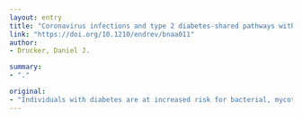 ```yaml
---
layout: entry
title: "Coronavirus infections and type 2 diabetes-shared pathways with therapeutic implications"
link: "https://doi.org/10.1210/endrev/bnaa011"
author:
- Drucker, Daniel J.

summary:
- "."

original:
- "Individuals with diabetes are at increased risk for bacterial, mycotic, parasitic and viral infections. The severe acute respiratory syndrome (SARS)-CoV2 (also referred to as COVID-19) coronavirus pandemic highlights the importance of understanding shared disease pathophysiology potentially informing therapeutic choices in individuals with Type 2 diabetes (T2D). Two coronavirus receptor proteins, Angiotensin Converting Enzyme 2 (ACE2) and Dipeptidyl Peptidase-4 (DPP4) are also established transducers of metabolic signals and pathways regulating inflammation, renal and cardiovascular physiology, and glucose homeostasis. Moreover, glucose-lowering agents such as the DPP4 inhibitors, widely used in subjects with T2D, are known to modify the biological activities of multiple immunomodulatory substrates. Here we review the basic and clinical science spanning the intersections of diabetes, coronavirus infections, ACE2, and DPP4 biology, highlighting clinical relevance and evolving areas of uncertainty underlying the pathophysiology and treatment of T2D in the context of coronavirus infection"
---
```


